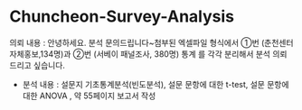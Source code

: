 # Chuncheon-Survey-Analysis

의뢰 내용 : 안녕하세요. 분석 문의드립니다~첨부된 엑셀파일 형식에서 ①번 (춘천센터 자체홍보,134명)과 ②번 (서베이 패널조사, 380명) 통계 를 각각 분리해서 분석 의뢰드리고 싶습니다.

- 분석 내용 : 설문지 기초통계분석(빈도분석), 설문 문항에 대한 t-test, 설문 문항에 대한 ANOVA , 약 55페이지 보고서 작성
